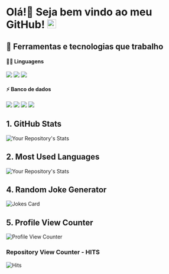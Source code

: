 # Olá!👋 Seja bem vindo ao meu GitHub! <img src="https://github.com/TheDudeThatCode/TheDudeThatCode/blob/master/Assets/Earth.gif" width="24px">

## 🔧 Ferramentas e tecnologias que trabalho

#### :man_technologist: Linguagens

![](https://img.shields.io/badge/Code-Ruby-informational?style=flat&logo=Ruby&logoColor=white&color=4682B4)
![](https://img.shields.io/badge/Code-HTML5-informational?style=flat&logo&logo=html5&logoColor=white&color=4682B4)
<img src = "https://img.shields.io/badge/Code-Groovy-informational?style=flat&logo&logo=java&logoColor=white&color=4682B4">

#### :zap: Banco de dados

![](https://img.shields.io/badge/BD-Oracle-informational?style=flat&logo=oracle&logoColor=white&color=4682B4)
![](https://img.shields.io/badge/BD-PostgreSQL-informational?style=flat&logo=postgresql&logoColor=white&color=4682B4)
<img src= "https://img.shields.io/badge/BD-Firebird-informational?style=flat&logo=firebird&logoColor=white&color=4682B4">
<img src= "https://img.shields.io/badge/BD-Mysql-informational?style=flat&logo=mysql&logoColor=white&color=4682B4">

 ## 1. GitHub Stats
 ![Your Repository's Stats](https://github-readme-stats.vercel.app/api?username=Marcelo46&show_icons=true&theme=tokyonight)
 ## 2. Most Used Languages
 ![Your Repository's Stats](https://github-readme-stats.vercel.app/api/top-langs/?username=Marcelo46&theme=tokyonight)
 <!--
 ## 3. Contributors Badge
 ![Your Repository's Stats](https://contrib.rocks/image?repo=Tanu-N-Prabhu/Python)
 -->
 ## 4. Random Joke Generator
 ![Jokes Card](https://readme-jokes.vercel.app/api)
 ## 5. Profile View Counter
 ![Profile View Counter](https://komarev.com/ghpvc/?username=Marcelo46)
 ### Repository View Counter - HITS
 ![Hits](https://hitcounter.pythonanywhere.com/count/tag.svg?url=https://github.com/Marcelo46/Python)
 
 <!--
**Marcelo46/Marcelo46** is a ✨ _special_ ✨ repository because its `README.md` (this file) appears on your GitHub profile.
- 🔭 I’m currently working on ...
- 🌱 I’m currently learning ...
- 👯 I’m looking to collaborate on ...
- 🤔 I’m looking for help with ...
- 💬 Ask me about ...
- 📫 How to reach me: ...
- 😄 Pronouns: ...
- ⚡ Fun fact: ...

# Top 5 Badges That Will Take Your GitHub Repository to the Next Level
-->


